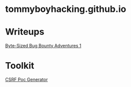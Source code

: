 # tommyboyhacking.github.io

# Writeups

[Byte-Sized Bug Bounty Adventures 1](https://tommyboyhacking.github.io/Byte-sized%20BB%20Adventures-1/Byte-Sized-BB-Adventures-1.html)


# Toolkit

[CSRF Poc Generator](https://tommyboyhacking.github.io/CSRF-PoC-Gen/CSRF-Generator.html)
